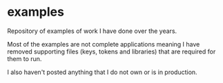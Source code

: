 # examples

Repository of examples of work I have done over the years.

Most of the examples are not complete applications meaning I have removed supporting files (keys, tokens and libraries) that are required for them to run.

I also haven't posted anything that I do not own or is in production.
